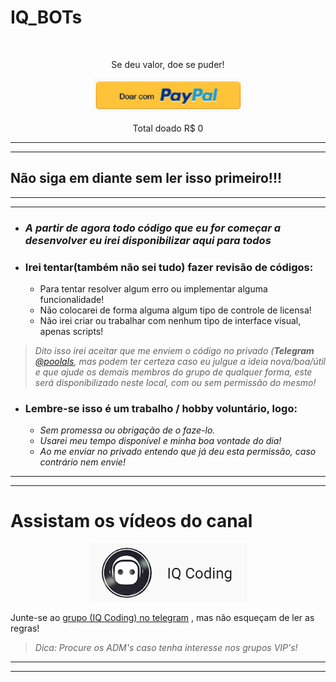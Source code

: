 # __IQ_BOTs__

<br />

<p align="center">Se deu valor, doe se puder!</p>
<p align="center">
  <a href="http://bit.ly/3cdOSu2">
    <img alt="Doe clicando aqui" src="imgs/donate_paypal.png">
  </a>
</p>
<p align="center">Total doado R$ 0</p>

***
***

## __Não siga em diante sem ler isso primeiro!!!__

***
***

- ### _A partir de agora todo código que eu for começar a desenvolver eu irei disponibilizar aqui para todos_

- ### **Irei tentar(também não sei tudo) fazer revisão de códigos:**
    + Para tentar resolver algum erro ou implementar alguma funcionalidade!
    + Não colocarei de forma alguma algum tipo de controle de licensa!
    + Não irei criar ou trabalhar com nenhum tipo de interface visual, apenas scripts!

> _Dito isso irei aceitar que me enviem o código no privado (___Telegram___ [@poolals](http://bit.ly/3h2C4ZU), mas podem ter certeza caso eu julgue a ideia nova/boa/útil e que ajude os demais membros do grupo de qualquer forma, este será disponibilizado neste local, com ou sem permissão do mesmo!_

- ### **Lembre-se isso é um trabalho / hobby voluntário, logo:**
    + _Sem promessa ou obrigação de o faze-lo._
    + _Usarei meu tempo disponível e minha boa vontade do dia!_
    + _Ao me enviar no privado entendo que já deu esta permissão, caso contrário nem envie!_

***
***

# __Assistam os vídeos do canal__

<p align="center">
  <a href="https://bit.ly/2EgL0Mk">
    <img alt="IQ Coding" src="imgs/iq_coding.png">
  </a>
</p>

Junte-se ao [grupo (IQ Coding) no telegram](https://bit.ly/3hMMcVE) , mas não esqueçam de ler as regras!

>_Dica: Procure os ADM's caso tenha interesse nos grupos VIP's!_

***
***

<br />



